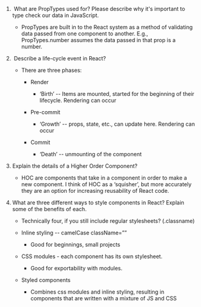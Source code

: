 1.   What are PropTypes used for? Please describe why it's important to type check our data in JavaScript. 
    - PropTypes are built in to the React system as a method of validating data passed from one component to another. E.g., PropTypes.number assumes the data passed in that prop is a number. 

2.   Describe a life-cycle event in React? 
    - There are three phases: 
        - Render 
            - ‘Birth’ -- Items are mounted, started for the beginning of their lifecycle. Rendering can occur 

        - Pre-commit 
            - ‘Growth’ -- props, state, etc., can update here. Rendering can occur 

        - Commit 
            - ‘Death’ -- unmounting of the component 

3.  Explain the details of a Higher Order Component? 
    - HOC are components that take in a component in order to make a new component. I think of HOC as a ‘squisher’, but more accurately they are an option for increasing reusability of React code.   

4.  What are three different ways to style components in React? Explain some of the benefits of each. 
    - Technically four, if you still include regular stylesheets? (.classname) 
    - Inline styling -- camelCase className=”” 
        - Good for beginnings, small projects 

    - CSS modules - each component has its own stylesheet.  
        - Good for exportability with modules. 

    - Styled components 
        - Combines css modules and inline styling, resulting in components that are written with a mixture of JS and CSS
